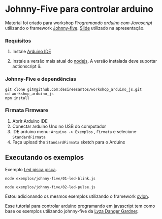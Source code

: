 # Johnny-Five para controlar arduino
Material foi criado para workshop *Programando arduino com Javascript* utilizando o framework [Johnny-five](http://johnny-five.io/). 
[Slide](http://www.slideshare.net/desisant/programando-arduino-com-javascript-64092303)
utilizado na apresentação.

### Requisitos

1. Instale [Arduino IDE](https://www.arduino.cc/en/Main/Software)

2. Instale a versão mais atual do [nodejs](https://nodejs.org/en/). A versão instalada deve suportar actionscript 6.


### Johnny-Five e dependências

```
git clone git@github.com:desireesantos/workshop_arduino_js.git
cd workshop_arduino_js
npm install
```

### Firmata Firmware

1. Abrir Arduino IDE
2. Conectar arduino Uno no USB do computador
3. IDE arduino menu: `Arquivo -> Exemplos` , `Firmata` e selecione `StandardFirmata`
4. Faça upload the `StandardFirmata` sketch para o Arduino



## Executando os exemplos

Exemplo [Led pisca pisca](https://github.com/desireesantos/workshop_arduino_js/blob/master/exemplos/johnny-five/01-led-blink.js).

```
node exemplos/johnny-five/01-led-blink.js
```

```
node exemplos/johnny-five/02-led-pulse.js
```

Estou adicionando os mesmos exemplos utilizando o framework [cylon](https://cylonjs.com/). 

Esse tutorial para controlar arduino programando em javascript tem como base os exemplos utilizando johnny-five da [Lyza Danger Gardner](https://github.com/lyzadanger/jsot-johnny-five).
